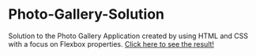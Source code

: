 # Photo-Gallery-Solution
Solution to the Photo Gallery Application created by using HTML and CSS with a focus on Flexbox properties. 
[Click here to see the result!](https://muntakahelali.github.io/Photo-Gallery-Solution/)

